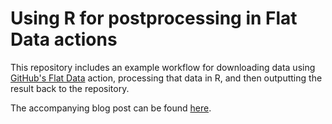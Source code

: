 # Using R for postprocessing in Flat Data actions

This repository includes an example workflow for downloading data using [GitHub's Flat Data](https://octo.github.com/projects/flat-data) action, processing that data in R, and then outputting the result back to the repository.

The accompanying blog post can be found [here](https://www.connorrothschild.com/post/flat-data-r).
